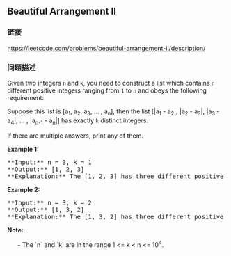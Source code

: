 ## Beautiful Arrangement II  
### 链接  
https://leetcode.com/problems/beautiful-arrangement-ii/description/  
### 问题描述

Given two integers `n` and `k`, you need to construct a list which contains `n` different positive integers ranging from `1` to `n` and obeys the following requirement: <br/>

Suppose this list is [a<sub>1</sub>, a<sub>2</sub>, a<sub>3</sub>, ... , a<sub>n</sub>], then the list [|a<sub>1</sub> - a<sub>2</sub>|, |a<sub>2</sub> - a<sub>3</sub>|, |a<sub>3</sub> - a<sub>4</sub>|, ... , |a<sub>n-1</sub> - a<sub>n</sub>|] has exactly `k` distinct integers.



If there are multiple answers, print any of them.


**Example 1:**<br/>
<pre>
**Input:** n = 3, k = 1
**Output:** [1, 2, 3]
**Explanation:** The [1, 2, 3] has three different positive integers ranging from 1 to 3, and the [1, 1] has exactly 1 distinct integer: 1.
</pre>


**Example 2:**<br />
<pre>
**Input:** n = 3, k = 2
**Output:** [1, 3, 2]
**Explanation:** The [1, 3, 2] has three different positive integers ranging from 1 to 3, and the [2, 1] has exactly 2 distinct integers: 1 and 2.
</pre>


**Note:**<br>
<ol>
- The `n` and `k` are in the range 1 <= k < n <= 10<sup>4</sup>.
</ol>

